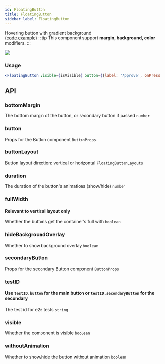 ```yaml
---
id: FloatingButton
title: FloatingButton
sidebar_label: FloatingButton
---
```


Hovering button with gradient background  
[(code example)](https://github.com/wix/react-native-ui-lib/blob/master/demo/src/screens/componentScreens/FloatingButtonScreen.tsx)
:::tip
This component support **margin, background, color** modifiers.
:::
<div style={{display: 'flex', flexDirection: 'row', overflowX: 'auto', maxHeight: '500px', alignItems: 'center'}}><img style={{maxHeight: '420px'}} src={'https://github.com/wix/react-native-ui-lib/blob/master/demo/showcase/FloatingButton/FloatingButton.gif?raw=true'}/>

</div>

### Usage
``` jsx live
<FloatingButton visible={isVisible} button={{label: 'Approve', onPress: () => console.log('approved')}}}/>
```
## API
### bottomMargin
The bottom margin of the button, or secondary button if passed
`number ` 

### button
Props for the Button component
`ButtonProps ` 

### buttonLayout
Button layout direction: vertical or horizontal
`FloatingButtonLayouts ` 

### duration
The duration of the button's animations (show/hide)
`number ` 

### fullWidth
#### Relevant to vertical layout only
Whether the buttons get the container's full with
`boolean ` 

### hideBackgroundOverlay
Whether to show background overlay
`boolean ` 

### secondaryButton
Props for the secondary Button component
`ButtonProps ` 

### testID
#### Use `testID.button` for the main button or `testID.secondaryButton` for the secondary
The test id for e2e tests
`string ` 

### visible
Whether the component is visible
`boolean ` 

### withoutAnimation
Whether to show/hide the button without animation
`boolean ` 


